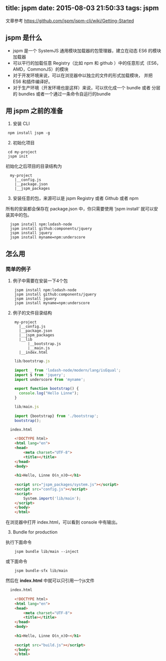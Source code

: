 title: jspm
date: 2015-08-03 21:50:33
tags: jspm
---

文章参考 https://github.com/jspm/jspm-cli/wiki/Getting-Started

## jspm 是什么

- jspm 是一个 SystemJS 通用模块加载器的包管理器，建立在动态 ES6 的模块加载器
- 可以平行的加载任意 Registry（比如 npm 和 github ）中的任意形式（ES6，AMD，CommonJS）的模块
- 对于开发环境来说，可以在浏览器中以独立的文件的形式加载模块， 并把 ES6 和插件编译好。
- 对于生产环境（开发环境也是这样）来说，可以优化成一个 bundle 或者 分层的 bundles 或者一个通过一条命令自运行的bundle
 
## 用 jspm 之前的准备 

1. 安装 CLI

```
 npm install jspm -g
``` 

2. 初始化项目

```
 cd my-project
 jspm init
```

初始化之后项目的目录结构为

````
  my-project
    |__config.js
    |__package.json
    |__jspm_packages
````
3. 安装任意的包，来源可以是 jspm Registry 或者 Github 或者 npm

所有的安装都会保存在 package.json 中，你只需要使用 ‘jspm install’ 就可以安装其中的包。
```
  jspm install npm:lodash-node
  jspm install github:components/jquery
  jspm install jquery
  jspm install myname=npm:underscore
```

## 怎么用

### 简单的例子

1. 例子中需要在安装一下4个包
```
    jspm install npm:lodash-node
    jspm install github:components/jquery
    jspm install jquery
    jspm install myname=npm:underscore
```


2. 例子的文件目录结构

````
    my-project
      |__config.js
      |__package.json
      |__jspm_packages
      |__lib
          |__bootstrap.js
          |__main.js
      |__index.html
````

```JavaScript
    lib/bootstrap.js
  
    import _ from 'lodash-node/modern/lang/isEqual';
    import $ from 'jquery';
    import underscore from 'myname';
    
    export function bootstrap() {
      console.log("Hello Linne");
    }
```

````JavaScript
    lib/main.js
  
    import {bootstrap} from './bootstrap';
    bootstrap();
````

```html
  index.html
  
    <!DOCTYPE html>
    <html lang="en">
    <head>
        <meta charset="UTF-8">
        <title></title>
    </head>
    <body>
    
    <h1>Hello, Linne O(∩_∩)O~</h1>
    
    <script src="jspm_packages/system.js"></script>
    <script src="config.js"></script>
    <script>
        System.import('lib/main');
    </script>
    </body>
    </html>
```

在浏览器中打开 index.html，可以看到 console 中有输出。

3. Bundle for production

执行下面命令
```
    jspm bundle lib/main --inject
```
或下面命令
````
    jspm bundle-sfx lib/main
````
然后在 **index.html** 中就可以只引用一个js文件


```html
  index.html
  
    <!DOCTYPE html>
    <html lang="en">
    <head>
        <meta charset="UTF-8">
        <title></title>
    </head>
    <body>
    
    <h1>Hello, Linne O(∩_∩)O~</h1>
    
    <script src="build.js"></script>
    </body>
    </html>
```
